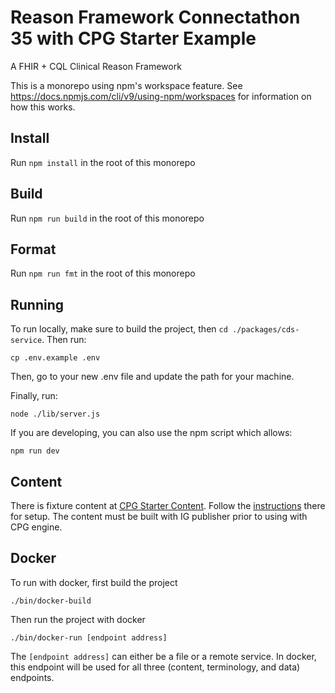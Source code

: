 # Reason Framework Connectathon 35 with CPG Starter Example

A FHIR + CQL Clinical Reason Framework

This is a monorepo using npm's workspace feature. See
https://docs.npmjs.com/cli/v9/using-npm/workspaces for information on how this
works.

## Install

Run `npm install` in the root of this monorepo

## Build

Run `npm run build` in the root of this monorepo

## Format

Run `npm run fmt` in the root of this monorepo

## Running

To run locally, make sure to build the project, then `cd
./packages/cds-service`. Then run:
```
cp .env.example .env
```
Then, go to your new .env file and update the path for your machine.

Finally, run:
```
node ./lib/server.js
```

If you are developing, you can also use the npm script which allows:
```
npm run dev
```

## Content

There is fixture content at [CPG Starter Content](https://github.com/reason-healthcare/interactive-cds-content). Follow the [instructions](https://github.com/reason-healthcare/interactive-cds-content/blob/main/connectathon35.md) there for setup. The content must be built with IG publisher prior to using with CPG engine.

## Docker

To run with docker, first build the project
```
./bin/docker-build
```

Then run the project with docker
```
./bin/docker-run [endpoint address]
```

The `[endpoint address]` can either be a file or a remote service. In docker,
this endpoint will be used for all three (content, terminology, and data)
endpoints.
